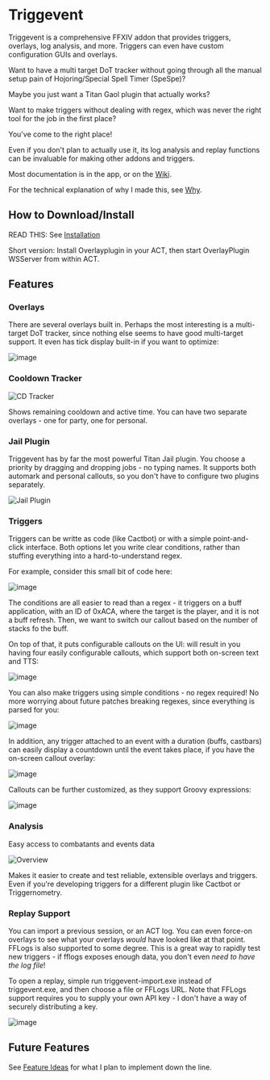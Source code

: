 # Triggevent

Triggevent is a comprehensive FFXIV addon that provides triggers, overlays, log analysis, and more. Triggers can even
have custom configuration GUIs and overlays.

Want to have a multi target DoT tracker without going through all the manual setup pain of Hojoring/Special Spell
Timer (SpeSpe)?

Maybe you just want a Titan Gaol plugin that actually works?

Want to make triggers without dealing with regex, which was never the right tool for the job in the first place?

You've come to the right place!

Even if you don't plan to actually use it, its log analysis and replay functions can be invaluable for making other
addons and triggers.

Most documentation is in the app, or on the [Wiki](https://github.com/xpdota/event-trigger/wiki/).

For the technical explanation of why I made this,
see [Why](https://github.com/xpdota/event-trigger/wiki/Why-I-Made-This).

## How to Download/Install

READ THIS: See [Installation](https://github.com/xpdota/event-trigger/wiki/Installation-and-Setup)

Short version: Install Overlayplugin in your ACT, then start OverlayPlugin WSServer from within ACT.

## Features

### Overlays

There are several overlays built in. Perhaps the most interesting is a multi-target DoT tracker, since nothing else
seems to have good multi-target support. It even has tick display built-in if you want to optimize:

![image](https://user-images.githubusercontent.com/14287379/158668694-38697d1f-3e3a-4afb-8b68-bb8c9ff531fb.png)

### Cooldown Tracker

![CD Tracker](https://i.imgur.com/FgSHZY8.png)

Shows remaining cooldown and active time. You can have two separate overlays - one for party, one for personal.

### Jail Plugin

Triggevent has by far the most powerful Titan Jail plugin. You choose a priority by dragging and dropping jobs - no
typing names. It supports both automark and personal callouts, so you don't have to configure two plugins separately.

![Jail Plugin](https://user-images.githubusercontent.com/14287379/142813080-c44d1ff7-873b-4119-9c15-1212c9e31133.png)

### Triggers

Triggers can be writte as code (like Cactbot) or with a simple point-and-click interface. Both options let you write
clear conditions, rather than stuffing everything into a hard-to-understand regex.

For example, consider this small bit of code here:

![image](https://user-images.githubusercontent.com/14287379/158666921-7bcc2ee2-f80c-44c3-9750-7e09c0f2b8f2.png)

The conditions are all easier to read than a regex - it triggers on a buff application, with an ID of 0xACA, where the
target is the player, and it is not a buff refresh. Then, we want to switch our callout based on the number of stacks fo
the buff.

On top of that, it puts configurable callouts on the UI: will result in you having four easily configurable callouts,
which support both on-screen text and TTS:

![image](https://user-images.githubusercontent.com/14287379/158667132-b2d816a9-34c7-414a-9079-93dab4703760.png)

You can also make triggers using simple conditions - no regex required! No more worrying about future patches breaking
regexes, since everything is parsed for you:

![image](https://user-images.githubusercontent.com/14287379/158667347-286d6afa-3392-4526-a8ff-0fe7a7879144.png)

In addition, any trigger attached to an event with a duration (buffs, castbars) can easily display a countdown until the
event takes place, if you have the on-screen callout overlay:

![image](https://user-images.githubusercontent.com/14287379/158667758-97a47fec-5ff6-476d-a511-b868b43086f3.png)

Callouts can be further customized, as they support Groovy expressions:

![image](https://user-images.githubusercontent.com/14287379/158668357-6ad34ac9-42ec-4cd0-8177-80275ef9ebc0.png)

### Analysis

Easy access to combatants and events data

![Overview](https://user-images.githubusercontent.com/14287379/142812965-7666c15e-12b3-4b6c-91a6-ed38820a7aa8.png)

Makes it easier to create and test reliable, extensible overlays and triggers. Even if you're developing triggers for a
different plugin like Cactbot or Triggernometry.

### Replay Support

You can import a previous session, or an ACT log. You can even force-on overlays to see what your overlays *would*
have looked like at that point. FFLogs is also supported to some degree. This is a great way to rapidly test new
triggers - if fflogs exposes enough data, you don't even *need to have the log file*!

To open a replay, simple run triggevent-import.exe instead of triggevent.exe, and then choose a file or FFLogs URL. Note
that FFLogs support requires you to supply your own API key - I don't have a way of securely distributing a key.

![image](https://user-images.githubusercontent.com/14287379/158670751-3252a0d1-854b-47a7-8a47-2a74a2cf30bd.png)

## Future Features

See [Feature Ideas](https://github.com/xpdota/event-trigger/wiki/Feature-Ideas) for what I plan to implement down the
line.
